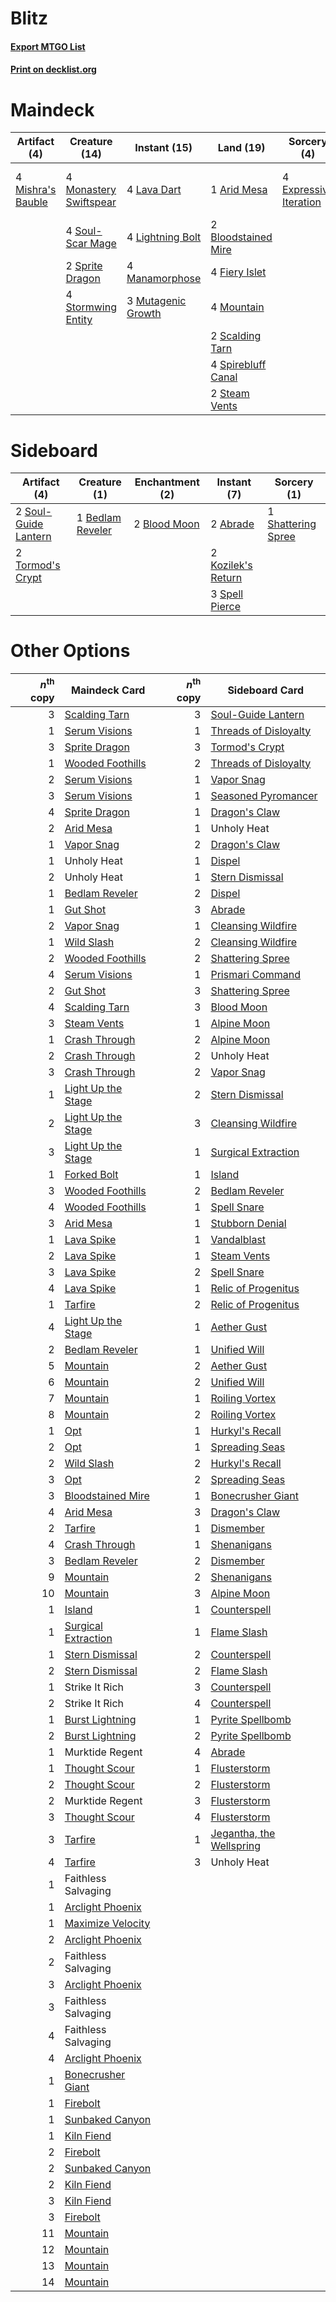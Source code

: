 # Blitz

#### [Export MTGO List](../collection/Blitz/Blitz.txt)
#### [Print on decklist.org](http://decklist.org/?deckmain=1%09Arid%20Mesa%0A2%09Bloodstained%20Mire%0A4%09Dragon's%20Rage%20Channeler%0A4%09Expressive%20Iteration%0A4%09Fiery%20Islet%0A4%09Lava%20Dart%0A4%09Lightning%20Bolt%0A4%09Manamorphose%0A4%09Mishra's%20Bauble%0A4%09Monastery%20Swiftspear%0A4%09Mountain%0A3%09Mutagenic%20Growth%0A2%09Scalding%20Tarn%0A4%09Soul-Scar%20Mage%0A4%09Spirebluff%20Canal%0A2%09Sprite%20Dragon%0A2%09Steam%20Vents%0A4%09Stormwing%20Entity&deckside=2%09Abrade%0A1%09Bedlam%20Reveler%0A2%09Blood%20Moon%0A2%09Kozilek's%20Return%0A1%09Shattering%20Spree%0A2%09Soul-Guide%20Lantern%0A3%09Spell%20Pierce%0A2%09Tormod's%20Crypt)
# Maindeck

|                                        Artifact (4)                                        |                                          Creature (14)                                          |                                        Instant (15)                                         |                                          Land (19)                                           |                                           Sorcery (4)                                           |       Unknown (4)       |
|--------------------------------------------------------------------------------------------|-------------------------------------------------------------------------------------------------|---------------------------------------------------------------------------------------------|----------------------------------------------------------------------------------------------|-------------------------------------------------------------------------------------------------|-------------------------|
|4 [Mishra's Bauble](http://gatherer.wizards.com/Pages/Card/Details.aspx?multiverseid=122122)|4 [Monastery Swiftspear](http://gatherer.wizards.com/Pages/Card/Details.aspx?multiverseid=438706)|4 [Lava Dart](http://gatherer.wizards.com/Pages/Card/Details.aspx?multiverseid=29766)        |1 [Arid Mesa](http://gatherer.wizards.com/Pages/Card/Details.aspx?multiverseid=405092)        |4 [Expressive Iteration](http://gatherer.wizards.com/Pages/Card/Details.aspx?multiverseid=513678)|4 Dragon's Rage Channeler|
|                                                                                            |4 [Soul-Scar Mage](http://gatherer.wizards.com/Pages/Card/Details.aspx?multiverseid=426850)      |4 [Lightning Bolt](http://gatherer.wizards.com/Pages/Card/Details.aspx?multiverseid=806)     |2 [Bloodstained Mire](http://gatherer.wizards.com/Pages/Card/Details.aspx?multiverseid=405094)|                                                                                                 |                         |
|                                                                                            |2 [Sprite Dragon](http://gatherer.wizards.com/Pages/Card/Details.aspx?multiverseid=479731)       |4 [Manamorphose](http://gatherer.wizards.com/Pages/Card/Details.aspx?multiverseid=370568)    |4 [Fiery Islet](http://gatherer.wizards.com/Pages/Card/Details.aspx?multiverseid=464187)      |                                                                                                 |                         |
|                                                                                            |4 [Stormwing Entity](http://gatherer.wizards.com/Pages/Card/Details.aspx?multiverseid=488253)    |3 [Mutagenic Growth](http://gatherer.wizards.com/Pages/Card/Details.aspx?multiverseid=397717)|4 [Mountain](http://gatherer.wizards.com/Pages/Card/Details.aspx?multiverseid=439859)         |                                                                                                 |                         |
|                                                                                            |                                                                                                 |                                                                                             |2 [Scalding Tarn](http://gatherer.wizards.com/Pages/Card/Details.aspx?multiverseid=405107)    |                                                                                                 |                         |
|                                                                                            |                                                                                                 |                                                                                             |4 [Spirebluff Canal](http://gatherer.wizards.com/Pages/Card/Details.aspx?multiverseid=417822) |                                                                                                 |                         |
|                                                                                            |                                                                                                 |                                                                                             |2 [Steam Vents](http://gatherer.wizards.com/Pages/Card/Details.aspx?multiverseid=405109)      |                                                                                                 |                         |


# Sideboard

|                                         Artifact (4)                                          |                                       Creature (1)                                        |                                   Enchantment (2)                                    |                                         Instant (7)                                         |                                         Sorcery (1)                                         |
|-----------------------------------------------------------------------------------------------|-------------------------------------------------------------------------------------------|--------------------------------------------------------------------------------------|---------------------------------------------------------------------------------------------|---------------------------------------------------------------------------------------------|
|2 [Soul-Guide Lantern](http://gatherer.wizards.com/Pages/Card/Details.aspx?multiverseid=476488)|1 [Bedlam Reveler](http://gatherer.wizards.com/Pages/Card/Details.aspx?multiverseid=414415)|2 [Blood Moon](http://gatherer.wizards.com/Pages/Card/Details.aspx?multiverseid=45386)|2 [Abrade](http://gatherer.wizards.com/Pages/Card/Details.aspx?multiverseid=430772)          |1 [Shattering Spree](http://gatherer.wizards.com/Pages/Card/Details.aspx?multiverseid=456224)|
|2 [Tormod's Crypt](http://gatherer.wizards.com/Pages/Card/Details.aspx?multiverseid=389723)    |                                                                                           |                                                                                      |2 [Kozilek's Return](http://gatherer.wizards.com/Pages/Card/Details.aspx?multiverseid=407608)|                                                                                             |
|                                                                                               |                                                                                           |                                                                                      |3 [Spell Pierce](http://gatherer.wizards.com/Pages/Card/Details.aspx?multiverseid=425876)    |                                                                                             |


# Other Options

|*n*<sup>th</sup> copy|                                        Maindeck Card                                         |*n*<sup>th</sup> copy|                                          Sideboard Card                                           |
|--------------------:|----------------------------------------------------------------------------------------------|--------------------:|---------------------------------------------------------------------------------------------------|
|                    3|[Scalding Tarn](http://gatherer.wizards.com/Pages/Card/Details.aspx?multiverseid=405107)      |                    3|[Soul-Guide Lantern](http://gatherer.wizards.com/Pages/Card/Details.aspx?multiverseid=476488)      |
|                    1|[Serum Visions](http://gatherer.wizards.com/Pages/Card/Details.aspx?multiverseid=50145)       |                    1|[Threads of Disloyalty](http://gatherer.wizards.com/Pages/Card/Details.aspx?multiverseid=74652)    |
|                    3|[Sprite Dragon](http://gatherer.wizards.com/Pages/Card/Details.aspx?multiverseid=479731)      |                    3|[Tormod's Crypt](http://gatherer.wizards.com/Pages/Card/Details.aspx?multiverseid=389723)          |
|                    1|[Wooded Foothills](http://gatherer.wizards.com/Pages/Card/Details.aspx?multiverseid=405116)   |                    2|[Threads of Disloyalty](http://gatherer.wizards.com/Pages/Card/Details.aspx?multiverseid=74652)    |
|                    2|[Serum Visions](http://gatherer.wizards.com/Pages/Card/Details.aspx?multiverseid=50145)       |                    1|[Vapor Snag](http://gatherer.wizards.com/Pages/Card/Details.aspx?multiverseid=249373)              |
|                    3|[Serum Visions](http://gatherer.wizards.com/Pages/Card/Details.aspx?multiverseid=50145)       |                    1|[Seasoned Pyromancer](http://gatherer.wizards.com/Pages/Card/Details.aspx?multiverseid=464094)     |
|                    4|[Sprite Dragon](http://gatherer.wizards.com/Pages/Card/Details.aspx?multiverseid=479731)      |                    1|[Dragon's Claw](http://gatherer.wizards.com/Pages/Card/Details.aspx?multiverseid=129527)           |
|                    2|[Arid Mesa](http://gatherer.wizards.com/Pages/Card/Details.aspx?multiverseid=405092)          |                    1|Unholy Heat                                                                                        |
|                    1|[Vapor Snag](http://gatherer.wizards.com/Pages/Card/Details.aspx?multiverseid=249373)         |                    2|[Dragon's Claw](http://gatherer.wizards.com/Pages/Card/Details.aspx?multiverseid=129527)           |
|                    1|Unholy Heat                                                                                   |                    1|[Dispel](http://gatherer.wizards.com/Pages/Card/Details.aspx?multiverseid=401858)                  |
|                    2|Unholy Heat                                                                                   |                    1|[Stern Dismissal](http://gatherer.wizards.com/Pages/Card/Details.aspx?multiverseid=476319)         |
|                    1|[Bedlam Reveler](http://gatherer.wizards.com/Pages/Card/Details.aspx?multiverseid=414415)     |                    2|[Dispel](http://gatherer.wizards.com/Pages/Card/Details.aspx?multiverseid=401858)                  |
|                    1|[Gut Shot](http://gatherer.wizards.com/Pages/Card/Details.aspx?multiverseid=397673)           |                    3|[Abrade](http://gatherer.wizards.com/Pages/Card/Details.aspx?multiverseid=430772)                  |
|                    2|[Vapor Snag](http://gatherer.wizards.com/Pages/Card/Details.aspx?multiverseid=249373)         |                    1|[Cleansing Wildfire](http://gatherer.wizards.com/Pages/Card/Details.aspx?multiverseid=491777)      |
|                    1|[Wild Slash](http://gatherer.wizards.com/Pages/Card/Details.aspx?multiverseid=391959)         |                    2|[Cleansing Wildfire](http://gatherer.wizards.com/Pages/Card/Details.aspx?multiverseid=491777)      |
|                    2|[Wooded Foothills](http://gatherer.wizards.com/Pages/Card/Details.aspx?multiverseid=405116)   |                    2|[Shattering Spree](http://gatherer.wizards.com/Pages/Card/Details.aspx?multiverseid=456224)        |
|                    4|[Serum Visions](http://gatherer.wizards.com/Pages/Card/Details.aspx?multiverseid=50145)       |                    1|[Prismari Command](http://gatherer.wizards.com/Pages/Card/Details.aspx?multiverseid=513706)        |
|                    2|[Gut Shot](http://gatherer.wizards.com/Pages/Card/Details.aspx?multiverseid=397673)           |                    3|[Shattering Spree](http://gatherer.wizards.com/Pages/Card/Details.aspx?multiverseid=456224)        |
|                    4|[Scalding Tarn](http://gatherer.wizards.com/Pages/Card/Details.aspx?multiverseid=405107)      |                    3|[Blood Moon](http://gatherer.wizards.com/Pages/Card/Details.aspx?multiverseid=45386)               |
|                    3|[Steam Vents](http://gatherer.wizards.com/Pages/Card/Details.aspx?multiverseid=405109)        |                    1|[Alpine Moon](http://gatherer.wizards.com/Pages/Card/Details.aspx?multiverseid=447264)             |
|                    1|[Crash Through](http://gatherer.wizards.com/Pages/Card/Details.aspx?multiverseid=430777)      |                    2|[Alpine Moon](http://gatherer.wizards.com/Pages/Card/Details.aspx?multiverseid=447264)             |
|                    2|[Crash Through](http://gatherer.wizards.com/Pages/Card/Details.aspx?multiverseid=430777)      |                    2|Unholy Heat                                                                                        |
|                    3|[Crash Through](http://gatherer.wizards.com/Pages/Card/Details.aspx?multiverseid=430777)      |                    2|[Vapor Snag](http://gatherer.wizards.com/Pages/Card/Details.aspx?multiverseid=249373)              |
|                    1|[Light Up the Stage](http://gatherer.wizards.com/Pages/Card/Details.aspx?multiverseid=457251) |                    2|[Stern Dismissal](http://gatherer.wizards.com/Pages/Card/Details.aspx?multiverseid=476319)         |
|                    2|[Light Up the Stage](http://gatherer.wizards.com/Pages/Card/Details.aspx?multiverseid=457251) |                    3|[Cleansing Wildfire](http://gatherer.wizards.com/Pages/Card/Details.aspx?multiverseid=491777)      |
|                    3|[Light Up the Stage](http://gatherer.wizards.com/Pages/Card/Details.aspx?multiverseid=457251) |                    1|[Surgical Extraction](http://gatherer.wizards.com/Pages/Card/Details.aspx?multiverseid=397706)     |
|                    1|[Forked Bolt](http://gatherer.wizards.com/Pages/Card/Details.aspx?multiverseid=401702)        |                    1|[Island](http://gatherer.wizards.com/Pages/Card/Details.aspx?multiverseid=439857)                  |
|                    3|[Wooded Foothills](http://gatherer.wizards.com/Pages/Card/Details.aspx?multiverseid=405116)   |                    2|[Bedlam Reveler](http://gatherer.wizards.com/Pages/Card/Details.aspx?multiverseid=414415)          |
|                    4|[Wooded Foothills](http://gatherer.wizards.com/Pages/Card/Details.aspx?multiverseid=405116)   |                    1|[Spell Snare](http://gatherer.wizards.com/Pages/Card/Details.aspx?multiverseid=446100)             |
|                    3|[Arid Mesa](http://gatherer.wizards.com/Pages/Card/Details.aspx?multiverseid=405092)          |                    1|[Stubborn Denial](http://gatherer.wizards.com/Pages/Card/Details.aspx?multiverseid=386673)         |
|                    1|[Lava Spike](http://gatherer.wizards.com/Pages/Card/Details.aspx?multiverseid=79084)          |                    1|[Vandalblast](http://gatherer.wizards.com/Pages/Card/Details.aspx?multiverseid=405431)             |
|                    2|[Lava Spike](http://gatherer.wizards.com/Pages/Card/Details.aspx?multiverseid=79084)          |                    1|[Steam Vents](http://gatherer.wizards.com/Pages/Card/Details.aspx?multiverseid=405109)             |
|                    3|[Lava Spike](http://gatherer.wizards.com/Pages/Card/Details.aspx?multiverseid=79084)          |                    2|[Spell Snare](http://gatherer.wizards.com/Pages/Card/Details.aspx?multiverseid=446100)             |
|                    4|[Lava Spike](http://gatherer.wizards.com/Pages/Card/Details.aspx?multiverseid=79084)          |                    1|[Relic of Progenitus](http://gatherer.wizards.com/Pages/Card/Details.aspx?multiverseid=174824)     |
|                    1|[Tarfire](http://gatherer.wizards.com/Pages/Card/Details.aspx?multiverseid=157921)            |                    2|[Relic of Progenitus](http://gatherer.wizards.com/Pages/Card/Details.aspx?multiverseid=174824)     |
|                    4|[Light Up the Stage](http://gatherer.wizards.com/Pages/Card/Details.aspx?multiverseid=457251) |                    1|[Aether Gust](http://gatherer.wizards.com/Pages/Card/Details.aspx?multiverseid=466796)             |
|                    2|[Bedlam Reveler](http://gatherer.wizards.com/Pages/Card/Details.aspx?multiverseid=414415)     |                    1|[Unified Will](http://gatherer.wizards.com/Pages/Card/Details.aspx?multiverseid=193456)            |
|                    5|[Mountain](http://gatherer.wizards.com/Pages/Card/Details.aspx?multiverseid=439859)           |                    2|[Aether Gust](http://gatherer.wizards.com/Pages/Card/Details.aspx?multiverseid=466796)             |
|                    6|[Mountain](http://gatherer.wizards.com/Pages/Card/Details.aspx?multiverseid=439859)           |                    2|[Unified Will](http://gatherer.wizards.com/Pages/Card/Details.aspx?multiverseid=193456)            |
|                    7|[Mountain](http://gatherer.wizards.com/Pages/Card/Details.aspx?multiverseid=439859)           |                    1|[Roiling Vortex](http://gatherer.wizards.com/Pages/Card/Details.aspx?multiverseid=491797)          |
|                    8|[Mountain](http://gatherer.wizards.com/Pages/Card/Details.aspx?multiverseid=439859)           |                    2|[Roiling Vortex](http://gatherer.wizards.com/Pages/Card/Details.aspx?multiverseid=491797)          |
|                    1|[Opt](http://gatherer.wizards.com/Pages/Card/Details.aspx?multiverseid=442948)                |                    1|[Hurkyl's Recall](http://gatherer.wizards.com/Pages/Card/Details.aspx?multiverseid=135260)         |
|                    2|[Opt](http://gatherer.wizards.com/Pages/Card/Details.aspx?multiverseid=442948)                |                    1|[Spreading Seas](http://gatherer.wizards.com/Pages/Card/Details.aspx?multiverseid=190405)          |
|                    2|[Wild Slash](http://gatherer.wizards.com/Pages/Card/Details.aspx?multiverseid=391959)         |                    2|[Hurkyl's Recall](http://gatherer.wizards.com/Pages/Card/Details.aspx?multiverseid=135260)         |
|                    3|[Opt](http://gatherer.wizards.com/Pages/Card/Details.aspx?multiverseid=442948)                |                    2|[Spreading Seas](http://gatherer.wizards.com/Pages/Card/Details.aspx?multiverseid=190405)          |
|                    3|[Bloodstained Mire](http://gatherer.wizards.com/Pages/Card/Details.aspx?multiverseid=405094)  |                    1|[Bonecrusher Giant](http://gatherer.wizards.com/Pages/Card/Details.aspx?multiverseid=473077)       |
|                    4|[Arid Mesa](http://gatherer.wizards.com/Pages/Card/Details.aspx?multiverseid=405092)          |                    3|[Dragon's Claw](http://gatherer.wizards.com/Pages/Card/Details.aspx?multiverseid=129527)           |
|                    2|[Tarfire](http://gatherer.wizards.com/Pages/Card/Details.aspx?multiverseid=157921)            |                    1|[Dismember](http://gatherer.wizards.com/Pages/Card/Details.aspx?multiverseid=382182)               |
|                    4|[Crash Through](http://gatherer.wizards.com/Pages/Card/Details.aspx?multiverseid=430777)      |                    1|[Shenanigans](http://gatherer.wizards.com/Pages/Card/Details.aspx?multiverseid=464095)             |
|                    3|[Bedlam Reveler](http://gatherer.wizards.com/Pages/Card/Details.aspx?multiverseid=414415)     |                    2|[Dismember](http://gatherer.wizards.com/Pages/Card/Details.aspx?multiverseid=382182)               |
|                    9|[Mountain](http://gatherer.wizards.com/Pages/Card/Details.aspx?multiverseid=439859)           |                    2|[Shenanigans](http://gatherer.wizards.com/Pages/Card/Details.aspx?multiverseid=464095)             |
|                   10|[Mountain](http://gatherer.wizards.com/Pages/Card/Details.aspx?multiverseid=439859)           |                    3|[Alpine Moon](http://gatherer.wizards.com/Pages/Card/Details.aspx?multiverseid=447264)             |
|                    1|[Island](http://gatherer.wizards.com/Pages/Card/Details.aspx?multiverseid=439857)             |                    1|[Counterspell](http://gatherer.wizards.com/Pages/Card/Details.aspx?multiverseid=699)               |
|                    1|[Surgical Extraction](http://gatherer.wizards.com/Pages/Card/Details.aspx?multiverseid=397706)|                    1|[Flame Slash](http://gatherer.wizards.com/Pages/Card/Details.aspx?multiverseid=416914)             |
|                    1|[Stern Dismissal](http://gatherer.wizards.com/Pages/Card/Details.aspx?multiverseid=476319)    |                    2|[Counterspell](http://gatherer.wizards.com/Pages/Card/Details.aspx?multiverseid=699)               |
|                    2|[Stern Dismissal](http://gatherer.wizards.com/Pages/Card/Details.aspx?multiverseid=476319)    |                    2|[Flame Slash](http://gatherer.wizards.com/Pages/Card/Details.aspx?multiverseid=416914)             |
|                    1|Strike It Rich                                                                                |                    3|[Counterspell](http://gatherer.wizards.com/Pages/Card/Details.aspx?multiverseid=699)               |
|                    2|Strike It Rich                                                                                |                    4|[Counterspell](http://gatherer.wizards.com/Pages/Card/Details.aspx?multiverseid=699)               |
|                    1|[Burst Lightning](http://gatherer.wizards.com/Pages/Card/Details.aspx?multiverseid=397662)    |                    1|[Pyrite Spellbomb](http://gatherer.wizards.com/Pages/Card/Details.aspx?multiverseid=442796)        |
|                    2|[Burst Lightning](http://gatherer.wizards.com/Pages/Card/Details.aspx?multiverseid=397662)    |                    2|[Pyrite Spellbomb](http://gatherer.wizards.com/Pages/Card/Details.aspx?multiverseid=442796)        |
|                    1|Murktide Regent                                                                               |                    4|[Abrade](http://gatherer.wizards.com/Pages/Card/Details.aspx?multiverseid=430772)                  |
|                    1|[Thought Scour](http://gatherer.wizards.com/Pages/Card/Details.aspx?multiverseid=380203)      |                    1|[Flusterstorm](http://gatherer.wizards.com/Pages/Card/Details.aspx?multiverseid=228255)            |
|                    2|[Thought Scour](http://gatherer.wizards.com/Pages/Card/Details.aspx?multiverseid=380203)      |                    2|[Flusterstorm](http://gatherer.wizards.com/Pages/Card/Details.aspx?multiverseid=228255)            |
|                    2|Murktide Regent                                                                               |                    3|[Flusterstorm](http://gatherer.wizards.com/Pages/Card/Details.aspx?multiverseid=228255)            |
|                    3|[Thought Scour](http://gatherer.wizards.com/Pages/Card/Details.aspx?multiverseid=380203)      |                    4|[Flusterstorm](http://gatherer.wizards.com/Pages/Card/Details.aspx?multiverseid=228255)            |
|                    3|[Tarfire](http://gatherer.wizards.com/Pages/Card/Details.aspx?multiverseid=157921)            |                    1|[Jegantha, the Wellspring](http://gatherer.wizards.com/Pages/Card/Details.aspx?multiverseid=479742)|
|                    4|[Tarfire](http://gatherer.wizards.com/Pages/Card/Details.aspx?multiverseid=157921)            |                    3|Unholy Heat                                                                                        |
|                    1|Faithless Salvaging                                                                           |                     |                                                                                                   |
|                    1|[Arclight Phoenix](http://gatherer.wizards.com/Pages/Card/Details.aspx?multiverseid=452841)   |                     |                                                                                                   |
|                    1|[Maximize Velocity](http://gatherer.wizards.com/Pages/Card/Details.aspx?multiverseid=452861)  |                     |                                                                                                   |
|                    2|[Arclight Phoenix](http://gatherer.wizards.com/Pages/Card/Details.aspx?multiverseid=452841)   |                     |                                                                                                   |
|                    2|Faithless Salvaging                                                                           |                     |                                                                                                   |
|                    3|[Arclight Phoenix](http://gatherer.wizards.com/Pages/Card/Details.aspx?multiverseid=452841)   |                     |                                                                                                   |
|                    3|Faithless Salvaging                                                                           |                     |                                                                                                   |
|                    4|Faithless Salvaging                                                                           |                     |                                                                                                   |
|                    4|[Arclight Phoenix](http://gatherer.wizards.com/Pages/Card/Details.aspx?multiverseid=452841)   |                     |                                                                                                   |
|                    1|[Bonecrusher Giant](http://gatherer.wizards.com/Pages/Card/Details.aspx?multiverseid=473077)  |                     |                                                                                                   |
|                    1|[Firebolt](http://gatherer.wizards.com/Pages/Card/Details.aspx?multiverseid=189236)           |                     |                                                                                                   |
|                    1|[Sunbaked Canyon](http://gatherer.wizards.com/Pages/Card/Details.aspx?multiverseid=464196)    |                     |                                                                                                   |
|                    1|[Kiln Fiend](http://gatherer.wizards.com/Pages/Card/Details.aspx?multiverseid=416924)         |                     |                                                                                                   |
|                    2|[Firebolt](http://gatherer.wizards.com/Pages/Card/Details.aspx?multiverseid=189236)           |                     |                                                                                                   |
|                    2|[Sunbaked Canyon](http://gatherer.wizards.com/Pages/Card/Details.aspx?multiverseid=464196)    |                     |                                                                                                   |
|                    2|[Kiln Fiend](http://gatherer.wizards.com/Pages/Card/Details.aspx?multiverseid=416924)         |                     |                                                                                                   |
|                    3|[Kiln Fiend](http://gatherer.wizards.com/Pages/Card/Details.aspx?multiverseid=416924)         |                     |                                                                                                   |
|                    3|[Firebolt](http://gatherer.wizards.com/Pages/Card/Details.aspx?multiverseid=189236)           |                     |                                                                                                   |
|                   11|[Mountain](http://gatherer.wizards.com/Pages/Card/Details.aspx?multiverseid=439859)           |                     |                                                                                                   |
|                   12|[Mountain](http://gatherer.wizards.com/Pages/Card/Details.aspx?multiverseid=439859)           |                     |                                                                                                   |
|                   13|[Mountain](http://gatherer.wizards.com/Pages/Card/Details.aspx?multiverseid=439859)           |                     |                                                                                                   |
|                   14|[Mountain](http://gatherer.wizards.com/Pages/Card/Details.aspx?multiverseid=439859)           |                     |                                                                                                   |

